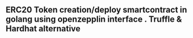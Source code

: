 ## ERC20 Token creation/deploy smartcontract in golang using openzepplin interface . Truffle & Hardhat alternative

